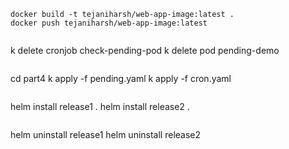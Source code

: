 ```
docker build -t tejaniharsh/web-app-image:latest .
docker push tejaniharsh/web-app-image:latest


```
k delete cronjob check-pending-pod
k delete pod pending-demo
```

```
cd part4
k apply -f pending.yaml
k apply -f cron.yaml
```

```
helm install release1 . 
helm install release2 . 
```

```
helm uninstall release1
helm uninstall release2
```
